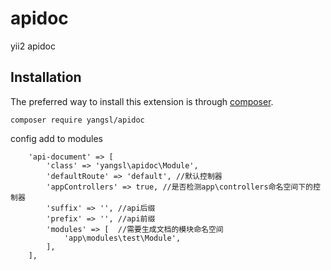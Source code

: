 # apidoc
yii2 apidoc

Installation
------------

The preferred way to install this extension is through [composer](http://getcomposer.org/download/).


```
composer require yangsl/apidoc

```
config add to modules
```
    'api-document' => [
        'class' => 'yangsl\apidoc\Module',
        'defaultRoute' => 'default', //默认控制器
        'appControllers' => true, //是否检测app\controllers命名空间下的控制器
        'suffix' => '', //api后缀
        'prefix' => '', //api前缀
        'modules' => [  //需要生成文档的模块命名空间
            'app\modules\test\Module',
        ],
    ],
```
